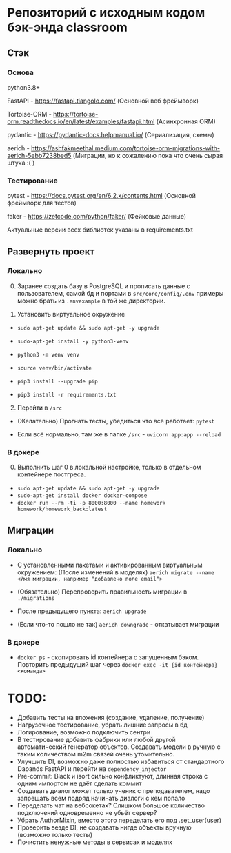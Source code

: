 # Репозиторий с исходным кодом бэк-энда classroom

## Стэк

### Основа

python3.8+

FastAPI - https://fastapi.tiangolo.com/ (Основной веб фреймворк)

Tortoise-ORM - https://tortoise-orm.readthedocs.io/en/latest/examples/fastapi.html (Асинхронная ORM)

pydantic - https://pydantic-docs.helpmanual.io/ (Сериализация, схемы)

aerich - https://ashfakmeethal.medium.com/tortoise-orm-migrations-with-aerich-5ebb7238bed5 (Миграции, но к сожалению пока что очень сырая штука :( )

### Тестирование

pytest - https://docs.pytest.org/en/6.2.x/contents.html (Основной фреймворк для тестов)

faker - https://zetcode.com/python/faker/ (Фейковые данные)

Актуальные версии всех библиотек указаны в requirements.txt

## Развернуть проект

### Локально

0. Заранее создать базу в PostgreSQL и прописать данные с пользователем, самой бд и портами в
```src/core/config/.env``` примеры можно брать из ```.envexample``` в той же директории.

1. Установить виртуальное окружение

* ```sudo apt-get update && sudo apt-get -y upgrade```

* ```sudo-apt-get install -y python3-venv```

* ```python3 -m venv venv```

* ```source venv/bin/activate```

* ```pip3 install --upgrade pip```

* ```pip3 install -r requirements.txt```

2. Перейти в ```/src```

* (Желательно) Прогнать тесты, убедиться что всё работает: ```pytest```

* Если всё нормально, там же в папке ```/src``` - ```uvicorn app:app --reload```

### В докере
0. Выполнить шаг 0 в локальной настройке, только в отдельном контейнере постгреса.

* ```sudo apt-get update && sudo apt-get -y upgrade```
* ```sudo-apt-get install docker docker-compose```
* ```docker run --rm -ti -p 8000:8000 --name homework homework/homework_back:latest```

## Миграции

### Локально

* С установленными пакетами и активированным виртуальным окружением:
(После изменений в моделях) ``` aerich migrate --name <Имя миграции, например "добавлено поле email"> ```

* (Обязательно) Перепроверить правильность миграции в ```./migrations```

* После предыдущего пункта: ```aerich upgrade```

* (Если что-то пошло не так) ```aerich downgrade``` - откатывает миграции

### В докере

* ```docker ps``` - скопировать id контейнера с запущенным бэком. Повторить предыдущий шаг через ```docker exec -it {id контейнера} <команда>```

# TODO:

* Добавить тесты на вложения (создание, удаление, получение)
* Нагрузочное тестирование, убрать лишние запросы в бд
* Логирование, возможно подключить сентри
* В тестирование добавить фабрики или любой другой автоматический генератор объектов. Создавать модели в ручную с таким количеством m2m связей очень утомительно.
* Улучшить DI, возможно даже полностью избавиться от стандартного Dapands FastAPI и перейти на ```dependency_injector```
* Pre-commit: Black и isort сильно конфликтуют, длинная строка с одним импортом не даёт сделать коммит
* Создавать диалог может только ученик с преподавателем, надо запрещать всем подряд начинать диалоги с кем попало
* Переделать чат на вебсокетах? Слишком большое количество подключений одновременно не убьёт сервер?
* Убрать AuthorMixin, вместо этого переделать его под .set_user(user)
* Проверить везде DI, не создавать нигде объекты вручную (возможно только тесты)
* Почистить ненужные методы в сервисах и моделях
